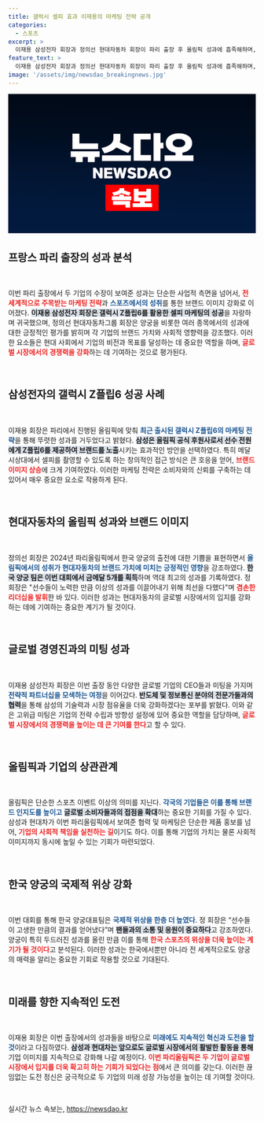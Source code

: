 ```yaml
---
title: 갤럭시 셀피 효과 이재용의 마케팅 전략 공개
categories:
  - 스포츠
excerpt: >
  이재용 삼성전자 회장과 정의선 현대자동차 회장이 파리 출장 후 올림픽 성과에 흡족해하며, 삼성의 셀피 마케팅 전략이 큰 호응을 얻었다. 특히, 한국 양궁이 역사적 성과를 올리며 주목받고 있다.
feature_text: >
  이재용 삼성전자 회장과 정의선 현대자동차 회장이 파리 출장 후 올림픽 성과에 흡족해하며, 삼성의 셀피 마케팅 전략이 큰 호응을 얻었다. 특히, 한국 양궁이 역사적 성과를 올리며 주목받고 있다.
image: '/assets/img/newsdao_breakingnews.jpg'
---
```


<p><img src="/assets/img/newsdao_breakingnews.jpg" alt="implanttips 속보" /></p>

<h2 data-ke-size="size26">프랑스 파리 출장의 성과 분석</h2>

<p data-ke-size="size16">&nbsp;</p>

<p>이번 파리 출장에서 두 기업의 수장이 보여준 성과는 단순한 사업적 측면을 넘어서, <b><span style="color: #ee2323;">전 세계적으로 주목받는 마케팅 전략</span></b>과 <b><span style="color: #1a5490;">스포츠에서의 성취</span></b>를 통한 브랜드 이미지 강화로 이어졌다. <b><span style="background-color: #21538527;">이재용 삼성전자 회장은 갤럭시 Z플립6를 활용한 셀피 마케팅의 성공</span></b>을 자랑하며 귀국했으며, 정의선 현대자동차그룹 회장은 양궁을 비롯한 여러 종목에서의 성과에 대한 긍정적인 평가를 밝히며 각 기업의 브랜드 가치와 사회적 영향력을 강조했다. 이러한 요소들은 현대 사회에서 기업의 비전과 목표를 달성하는 데 중요한 역할을 하며, <b><span style="color: #ee2323;">글로벌 시장에서의 경쟁력을 강화</span></b>하는 데 기여하는 것으로 평가된다.</p>

<p data-ke-size="size16">&nbsp;</p>

<h2 data-ke-size="size26">삼성전자의 갤럭시 Z플립6 성공 사례</h2>

<p data-ke-size="size16">&nbsp;</p>

<p>이재용 회장은 파리에서 진행된 올림픽에 맞춰 <b><span style="color: #1a5490;">최근 출시된 갤럭시 Z플립6의 마케팅 전략</span></b>을 통해 뚜렷한 성과를 거두었다고 밝혔다. <b><span style="background-color: #21538527;">삼성은 올림픽 공식 후원사로서 선수 전원에게 Z플립6를 제공하여 브랜드를 노출</span></b>시키는 효과적인 방안을 선택하였다. 특히 메달 시상대에서 셀피를 촬영할 수 있도록 하는 창의적인 접근 방식은 큰 호응을 얻어, <b><span style="color: #ee2323;">브랜드 이미지 상승</span></b>에 크게 기여하였다. 이러한 마케팅 전략은 소비자와의 신뢰를 구축하는 데 있어서 매우 중요한 요소로 작용하게 된다.</p>

<p data-ke-size="size16">&nbsp;</p>

<h2 data-ke-size="size26">현대자동차의 올림픽 성과와 브랜드 이미지</h2>

<p data-ke-size="size16">&nbsp;</p>

<p>정의선 회장은 2024년 파리올림픽에서 한국 양궁의 출전에 대한 기쁨을 표현하면서 <b><span style="color: #1a5490;">올림픽에서의 성취가 현대자동차의 브랜드 가치에 미치는 긍정적인 영향</span></b>을 강조하였다. <b><span style="background-color: #21538527;">한국 양궁 팀은 이번 대회에서 금메달 5개를 획득</span></b>하며 역대 최고의 성과를 기록하였다. 정 회장은 "선수들이 노력한 만큼 이상의 성과를 이끌어내기 위해 최선을 다했다"며 <b><span style="color: #ee2323;">겸손한 리더십을 발휘</span></b>한 바 있다. 이러한 성과는 현대자동차의 글로벌 시장에서의 입지를 강화하는 데에 기여하는 중요한 계기가 될 것이다.</p>

<p data-ke-size="size16">&nbsp;</p>

<h2 data-ke-size="size26">글로벌 경영진과의 미팅 성과</h2>

<p data-ke-size="size16">&nbsp;</p>

<p>이재용 삼성전자 회장은 이번 출장 동안 다양한 글로벌 기업의 CEO들과 미팅을 가지며 <b><span style="color: #1a5490;">전략적 파트너십을 모색하는 여정</span></b>을 이어갔다. <b><span style="background-color: #21538527;">반도체 및 정보통신 분야의 전문가들과의 협력</span></b>을 통해 삼성의 기술력과 시장 점유율을 더욱 강화하겠다는 포부를 밝혔다. 이와 같은 고위급 미팅은 기업의 전략 수립과 방향성 설정에 있어 중요한 역할을 담당하며, <b><span style="color: #ee2323;">글로벌 시장에서의 경쟁력을 높이는 데 큰 기여를 한다</span></b>고 할 수 있다.</p>

<p data-ke-size="size16">&nbsp;</p>

<h2 data-ke-size="size26">올림픽과 기업의 상관관계</h2>

<p data-ke-size="size16">&nbsp;</p>

<p>올림픽은 단순한 스포츠 이벤트 이상의 의미를 지닌다. <b><span style="color: #1a5490;">각국의 기업들은 이를 통해 브랜드 인지도를 높이고</span></b> <b><span style="background-color: #21538527;">글로벌 소비자들과의 접점을 확대</span></b>하는 중요한 기회를 가질 수 있다. 삼성과 현대차가 이번 파리올림픽에서 보여준 협력 및 마케팅은 단순한 제품 홍보를 넘어, <b><span style="color: #ee2323;">기업의 사회적 책임을 실천하는 길</span></b>이기도 하다. 이를 통해 기업의 가치는 물론 사회적 이미지까지 동시에 높일 수 있는 기회가 마련되었다.</p>

<p data-ke-size="size16">&nbsp;</p>

<h2 data-ke-size="size26">한국 양궁의 국제적 위상 강화</h2>

<p data-ke-size="size16">&nbsp;</p>

<p>이번 대회를 통해 한국 양궁대표팀은 <b><span style="color: #1a5490;">국제적 위상을 한층 더 높였다</span></b>. 정 회장은 “선수들이 고생한 만큼의 결과를 얻어냈다”며 <b><span style="background-color: #21538527;">팬들과의 소통 및 응원이 중요하다</span></b>고 강조하였다. 양궁이 특히 두드러진 성과를 올린 만큼 이를 통해 <b><span style="color: #ee2323;">한국 스포츠의 위상을 더욱 높이는 계기가 될 것이다</span></b>고 분석된다. 이러한 성과는 한국에서뿐만 아니라 전 세계적으로도 양궁의 매력을 알리는 중요한 기회로 작용할 것으로 기대된다.</p>

<p data-ke-size="size16">&nbsp;</p>

<h2 data-ke-size="size26">미래를 향한 지속적인 도전</h2>

<p data-ke-size="size16">&nbsp;</p>

<p>이재용 회장은 이번 출장에서의 성과들을 바탕으로 <b><span style="color: #1a5490;">미래에도 지속적인 혁신과 도전을 할 것</span></b>이라고 다짐하였다. <b><span style="background-color: #21538527;">삼성과 현대차는 앞으로도 글로벌 시장에서의 활발한 활동을 통해</span></b> 기업 이미지를 지속적으로 강화해 나갈 예정이다. <b><span style="color: #ee2323;">이번 파리올림픽은 두 기업이 글로벌 시장에서 입지를 더욱 확고히 하는 기회가 되었다는 점</span></b>에서 큰 의미를 갖는다. 이러한 끊임없는 도전 정신은 궁극적으로 두 기업의 미래 성장 가능성을 높이는 데 기여할 것이다.</p>

<p data-ke-size="size16">&nbsp;</p>
실시간 뉴스 속보는, <a href="https://newsdao.kr" rel="dofollow">https://newsdao.kr</a>


